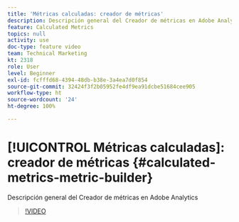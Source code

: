 ```yaml
---
title: 'Métricas calculadas: creador de métricas'
description: Descripción general del Creador de métricas en Adobe Analytics
feature: Calculated Metrics
topics: null
activity: use
doc-type: feature video
team: Technical Marketing
kt: 2318
role: User
level: Beginner
exl-id: fcfffd68-4394-48db-b38e-3a4ea7d0f854
source-git-commit: 32424f3f2b05952fe4df9ea91dcbe51684cee905
workflow-type: ht
source-wordcount: '24'
ht-degree: 100%

---
```


# [!UICONTROL Métricas calculadas]: creador de métricas {#calculated-metrics-metric-builder}

Descripción general del Creador de métricas en Adobe Analytics

>[!VIDEO](https://video.tv.adobe.com/v/25411/?quality=12)
